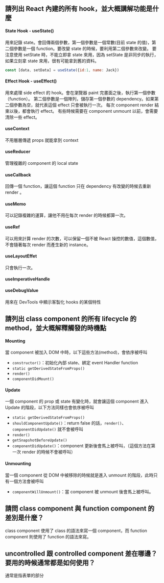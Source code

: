## 請列出 React 內建的所有 hook，並大概講解功能是什麼

#### State Hook - useState()
  用來記錄 state。會回傳兩個參數，第一個參數是一個常數(目前 state 的值)，第二個參數是一個 function。要改變 state 的時候，要利用第二個參數來改變。
  要注意使用 setState 時，不能立即拿 state 來用，因為 setState 是非同步的執行，如果立刻拿 state 來用，很有可能拿到舊的資料。

  ```js
  const [data, setData] = useState({id:1, name: Jack}) 
  ```

#### Effect Hook - useEffect()
  用來處理 side effect 的 hook。會在瀏覽器 paint 完畫面之後，執行第一個參數（function）。
  第二個參數是一個陣列，儲存第一個參數的 dependency。如果第二個參數為空，就代表這個 effect 只會被執行一次。
  每次 component render 結束以後，都會執行 effect。
  有些時候需要在 component unmount 以前，會需要清除一些 effect。


#### useContext
  不用層層傳遞 props 就能拿到 context

#### useReducer
  管理複雜的 component 的 local state

#### useCallback
  回傳一個 function，讓這個 function 只在 dependency 有改變的時候去重新 render 。

#### useMemo
  可以記錄複雜的運算，讓他不用在每次 render 的時候都算一次。

#### useRef
  可以用來計算 render 的次數，可以保留一個不被 React 操控的數值，這個數值，不會隨著每次 render 而產生新的 instance。

#### useLayoutEffet
  只會執行一次。

#### useImperativeHandle

#### useDebugValue
  用來在 DevTools 中顯示客製化 hooks 的某個特性

## 請列出 class component 的所有 lifecycle 的 method，並大概解釋觸發的時機點

#### Mounting

當 component 被加入 DOM 中時，以下這些方法(method)，會依序被呼叫

- `constructor()`：初始化內部 state、綁定 event Handler function
- `static getDerivedStateFromProps()`
- `render()`
- `componentDidMount()`
  
#### Update

一個 component 的 prop 或 state 有變化時，就會讓這個 component 進入 Update 的階段，以下方法同樣也會依序被呼叫

- `static getDerivedStateFromProps()`
- `shouldComponentUpdate()`：return false 的話，`render()`、`componentDidUpdate()` 就不會被呼叫
- `render()`
- `getSnapshotBeforeUpdate()`
- `componentDidUpdate()`：component 更新後會馬上被呼叫，（這個方法在第一次 render 的時候不會被呼叫）

#### Unmounting

當一個  component 從 DOM 中被移除的時候就是進入 unmount 的階段，此時只有一個方法會被呼叫

- `componentWillUnmount()`：當 component 被 unmount 後會馬上被呼叫。

## 請問 class component 與 function component 的差別是什麼？

class component 使用了 class 的語法來寫一個 component，而 function component 則使用了 function 的語法來寫。


## uncontrolled 跟 controlled component 差在哪邊？要用的時候通常都是如何使用？

通常是指表單的部分